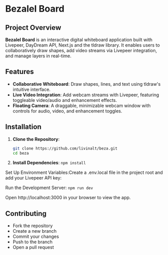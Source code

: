# Bezalel Board

## Project Overview

**Bezalel Board** is an interactive digital whiteboard application built with Livepeer, DayDream API, Next.js and the tldraw library. It enables users to collaboratively draw shapes, add video streams via Livepeer integration, and manage layers in real-time.


## Features

- **Collaborative Whiteboard**: Draw shapes, lines, and text using tldraw's intuitive interface.
- **Live Video Integration**: Add webcam streams with Livepeer, featuring toggleable video/audio and enhancement effects.
- **Floating Camera**: A draggable, minimizable webcam window with controls for audio, video, and enhancement toggles.
  
## Installation

1. **Clone the Repository**:
   ```bash
   git clone https://github.com/livinalt/beza.git
   cd beza


2. **Install Dependencies**:
```npm install```

Set Up Environment Variables:Create a .env.local file in the project root and add your Livepeer API key:

Run the Development Server:
```npm run dev```

Open http://localhost:3000 in your browser to view the app.


## Contributing

- Fork the repository
- Create a new branch 
- Commit your changes
- Push to the branch
- Open a pull request
